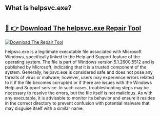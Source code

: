 ## What is helpsvc.exe? 

# <h2><a href="https://exedetect.com/download.php?helpsvc.exe">🔗 👉 Download The helpsvc.exe Repair Tool</a></h2>

[![Download The Repair Tool](https://exedetect.com/download-button.jpg)](https://exedetect.com/download.php?helpsvc.exe)

helpsvc.exe is a legitimate executable file associated with Microsoft Windows, specifically linked to the Help and Support feature of the operating system. The file is part of Windows version 5.1.2600.5512 and is published by Microsoft, indicating that it is a trusted component of the system. Generally, helpsvc.exe is considered safe and does not pose any threats of virus or malware; however, users may experience errors related to it if the file becomes corrupted or if there are issues with the Windows Help and Support service. In such cases, troubleshooting steps may be necessary to resolve the errors, but the file itself is not malicious. As with any executable, it is advisable to monitor its behavior and ensure it resides in the correct directory to prevent confusion with potential malware that may disguise itself with a similar name.